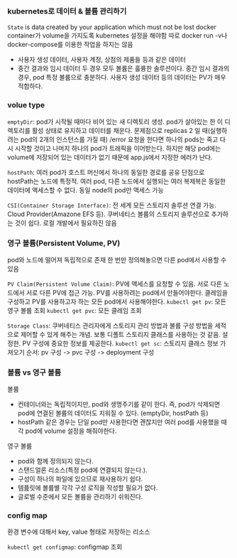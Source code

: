 ### kubernetes로 데이터 & 볼륨 관리하기

`State` is data created by your application which must not be lost
docker container가 volume을 가지도록 kubernetes 설정을 해야함
따로 docker run -v나 docker-compose를 이용한 작업을 하지는 않음
- 사용자 생성 데이터, 사용자 계정, 상점의 제품들 등과 같은 데이터
- 중간 결과와 임시 데이터
두 경우 모두 볼륨은 훌륭한 솔루션이다.
중간 임시 결과의 경우, pod 특정 볼륨으로 충분하다.
사용자 생성 데이터 등의 데이터는 PV가 매우 적합하다.
### volue type

`emptyDir`: pod가 시작될 때마다 비어 있는 새 디렉토리 생성. pod가 살아있는 한 이 디렉토리를 활성 상태로 유지하고 데이터를 채운다.
문제점으로 replicas 2 일 때(실행하려는 pod의 2개의 인스턴스를 가질 때) /error 요청을 한다면 하나의 pods는 죽고 다시 시작할 것이고 나머지 하나의 pod가 트래픽을 이어받는다.
하지만 해당 pod에는 volume에 저장되어 있는 데이터가 없기 때문에 app.js에서 지정한 에러가 난다.

`hostPath`: 여러 pod가 호스트 머신에서 하나의 동일한 경로를 공유
단점으로
hostPath는 노드에 특정적. 여러 pod, 다른 노드에서 실행되는 여러 복제복은 동일한 데이터에 액세스할 수 없다. 동일 node의 pod만 액세스 가능

`CSI(Container Storage Interface)`: 전 세계 모든 스토리지 솔루션 연결 가능. Cloud Provider(Amazone EFS 등). 쿠버네티스 볼륨의 스토리지 솔루션으로 추가하는 것이 쉽다.
로컬 개발에서 필요하진 않음

### 영구 볼륨(Persistent Volume, PV)

pod와 노드에 떨어져 독립적으로 존재
한 번만 정의해놓으면 다른 pod에서 사용할 수 있음

`PV Claim(Persistent Volume Claim)`: PV에 액세스를 요청할 수 있음. 서로 다른 노드에서 서로 다른 PV에 접근 가능.
PV를 사용하려는 pod에서 만들어야한다.
클레임을 구성하고 PV를 사용하고자 하는 모든 pod에서 사용해야한다.
`kubectl get pv`: 모든 영구 볼륨 조회
`kubectl get pvc`: 모든 클레임 조회

`Storage Class`: 쿠버네티스 관리자에게 스토리지 관리 방법과 볼륨 구성 방법을 세적으로 제어할 수 있게 해주는 개념. 보통 디폴트 스토리지 클래스를 사용하는 것 같음.
설정한. PV 구성에 중요한 정보를 제공한다.
`kubectl get sc`: 스토리지 클래스 정보 가져오기
순서: pv 구성 -> pvc 구성 -> deployment 구성

### 볼륨 vs 영구 볼륨

볼륨
- 컨테이너와는 독립적이지만, pod와 생명주기를 같이 한다. 즉, pod가 삭제되면 pod에 연결된 볼륨의 데이터도 지워질 수 있다. (emptyDir, hostPath 등)
- hostPath 같은 경우는 단일 pod만 사용한다면 괜찮지만 여러 pod를 사용했을 때 각 pod에 volume 설정을 해줘야한다.

영구 볼륨
- pod와 함께 정의되지 않는다. 
- 스탠드얼론 리소스(특정 pod에 연결되지 않는다.). 
- 구성이 하나의 파일에 있으므로 재사용하기 쉽다. 
- 템픒릿에 볼륨별 각각 구성 로직을 작성할 필요가 없다.
- 글로벌 수준에서 모든 볼륨을 관리하기 쉬워진다.

### config map

환경 변수에 대해서 key, value 형태로 저장하는 리소스

`kubectl get configmap`: configmap 조회